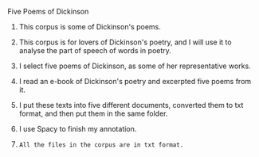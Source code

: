 Five Poems of Dickinson

1.	This corpus is some of Dickinson's poems.
   

2.	This corpus is for lovers of Dickinson's poetry, and I will use it to analyse the part of speech of words in poetry.
   
   
3.	I select five poems of Dickinson, as some of her representative works.
   
	
4.	I read an e-book of Dickinson's poetry and excerpted five poems from it.

   
5.	I put these texts into five different documents, converted them to txt format, and then put them in the same folder.
   

6.	I use Spacy to finish my annotation.


7.     All the files in the corpus are in txt format.


